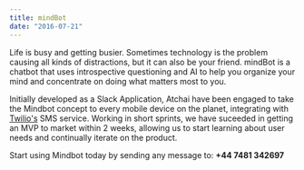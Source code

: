 ```yaml
---
title: mindBot
date: "2016-07-21"
---
```


Life is busy and getting busier. Sometimes technology is the problem causing all kinds of distractions, but it can also be your friend. mindBot is a chatbot that uses introspective questioning and AI to help you organize your mind and concentrate on doing what matters most to you.

Initially developed as a Slack Application, Atchai have been engaged to take the Mindbot concept to every mobile device on the planet, integrating with <a href="http://twilio.com">Twilio's</a> SMS service.  Working in short sprints, we have suceeded in getting an MVP to market within 2 weeks, allowing us to start learning about user needs and continually iterate on the product.

Start using Mindbot today by sending any message to: <strong>+44 7481 342697</strong></p>